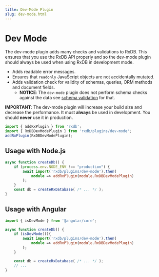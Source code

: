 ```yaml
---
title: Dev-Mode Plugin
slug: dev-mode.html
---
```




# Dev Mode

The dev-mode plugin adds many checks and validations to RxDB.
This ensures that you use the RxDB API properly and so the dev-mode plugin should always be used when
using RxDB in development mode.

- Adds readable error messages.
- Ensures that `readonly` JavaScript objects are not accidentally mutated.
- Adds validation check for validity of schemas, queries, ORM methods and document fields.
  - **NOTICE**: The `dev-mode` plugin does not perform schema checks against the data see [schema validation](./schema-validation.md) for that.

**IMPORTANT**: The dev-mode plugin will increase your build size and decrease the performance. It must **always** be used in development. You should **never** use it in production.

```javascript
import { addRxPlugin } from 'rxdb';
import { RxDBDevModePlugin } from 'rxdb/plugins/dev-mode';
addRxPlugin(RxDBDevModePlugin);
```

## Usage with Node.js

```ts
async function createDb() {
    if (process.env.NODE_ENV !== "production") {
        await import('rxdb/plugins/dev-mode').then(
            module => addRxPlugin(module.RxDBDevModePlugin)
        );
    }
    const db = createRxDatabase( /* ... */ );
}
```


## Usage with Angular

```ts
import { isDevMode } from '@angular/core';

async function createDb() {
    if (isDevMode()){
        await import('rxdb/plugins/dev-mode').then(
            module => addRxPlugin(module.RxDBDevModePlugin)
        );
    }

    const db = createRxDatabase( /* ... */ );
    // ...
}

```
